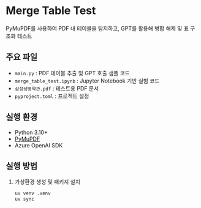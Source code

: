 # Merge Table Test

PyMuPDF를 사용하여 PDF 내 테이블을 탐지하고, GPT를 활용해 병합 해제 및 표 구조화 테스트

## 주요 파일
- `main.py` : PDF 테이블 추출 및 GPT 호출 샘플 코드
- `merge_table_test.ipynb` : Jupyter Notebook 기반 실험 코드
- `삼성생명약관.pdf` : 테스트용 PDF 문서
- `pyproject.toml` : 프로젝트 설정

## 실행 환경
- Python 3.10+
- [PyMuPDF](https://pymupdf.readthedocs.io/)
- Azure OpenAI SDK

## 실행 방법
1. 가상환경 생성 및 패키지 설치
   ```bash
   uv venv .venv
   uv sync
